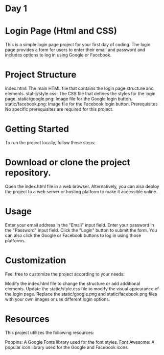 # Day 1

# Login Page (Html and CSS)
This is a simple login page project for your first day of coding. The login page provides a form for users to enter their email and password and includes options to log in using Google or Facebook.

# Project Structure
index.html: The main HTML file that contains the login page structure and elements.
static/style.css: The CSS file that defines the styles for the login page.
static/google.png: Image file for the Google login button.
static/facebook.png: Image file for the Facebook login button.
Prerequisites
No specific prerequisites are required for this project.

# Getting Started
To run the project locally, follow these steps:

# Download or clone the project repository.
Open the index.html file in a web browser.
Alternatively, you can also deploy the project to a web server or hosting platform to make it accessible online.

# Usage
Enter your email address in the "Email" input field.
Enter your password in the "Password" input field.
Click the "Login" button to submit the form.
You can also click the Google or Facebook buttons to log in using those platforms.
# Customization
Feel free to customize the project according to your needs:

Modify the index.html file to change the structure or add additional elements.
Update the static/style.css file to modify the visual appearance of the login page.
Replace the static/google.png and static/facebook.png files with your own images or use different login options.
# Resources
This project utilizes the following resources:

Poppins: A Google Fonts library used for the font styles.
Font Awesome: A popular icon library used for the Google and Facebook icons.
